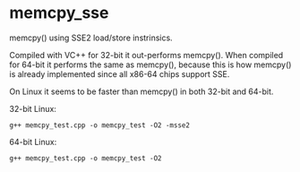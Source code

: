 # memcpy_sse
memcpy() using SSE2 load/store instrinsics.

Compiled with VC++ for 32-bit it out-performs memcpy(). When compiled for 64-bit it performs the same as memcpy(), because this is how memcpy() is already implemented since all x86-64 chips support SSE.

On Linux it seems to be faster than memcpy() in both 32-bit and 64-bit.


32-bit Linux:
```
g++ memcpy_test.cpp -o memcpy_test -O2 -msse2
```

64-bit Linux:
```
g++ memcpy_test.cpp -o memcpy_test -O2
```